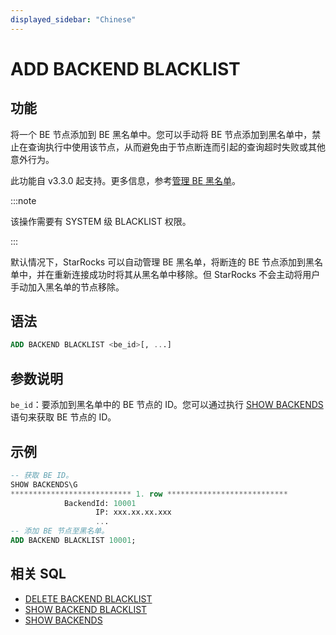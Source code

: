 ```yaml
---
displayed_sidebar: "Chinese"
---
```


# ADD BACKEND BLACKLIST

## 功能

将一个 BE 节点添加到 BE 黑名单中。您可以手动将 BE 节点添加到黑名单中，禁止在查询执行中使用该节点，从而避免由于节点断连而引起的查询超时失败或其他意外行为。

此功能自 v3.3.0 起支持。更多信息，参考[管理 BE 黑名单](../../../../administration/management/BE_blacklist.md)。

:::note

该操作需要有 SYSTEM 级 BLACKLIST 权限。

:::

默认情况下，StarRocks 可以自动管理 BE 黑名单，将断连的 BE 节点添加到黑名单中，并在重新连接成功时将其从黑名单中移除。但 StarRocks 不会主动将用户手动加入黑名单的节点移除。

## 语法

```SQL
ADD BACKEND BLACKLIST <be_id>[, ...]
```

## 参数说明

`be_id`：要添加到黑名单中的 BE 节点的 ID。您可以通过执行 [SHOW BACKENDS](SHOW_BACKENDS.md) 语句来获取 BE 节点的 ID。

## 示例

```SQL
-- 获取 BE ID。
SHOW BACKENDS\G
*************************** 1. row ***************************
            BackendId: 10001
                   IP: xxx.xx.xx.xxx
                   ...
-- 添加 BE 节点至黑名单。
ADD BACKEND BLACKLIST 10001;
```

## 相关 SQL

- [DELETE BACKEND BLACKLIST](DELETE_BACKEND_BLACKLIST.md)
- [SHOW BACKEND BLACKLIST](SHOW_BACKEND_BLACKLIST.md)
- [SHOW BACKENDS](SHOW_BACKENDS.md)

